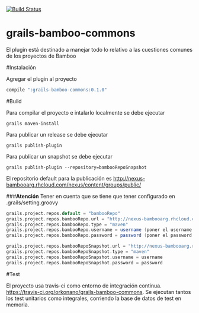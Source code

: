 [![Build Status](https://travis-ci.org/orkonano/grails-bamboo-commons.svg?branch=master)](https://travis-ci.org/orkonano/grails-bamboo-commons.svg)

grails-bamboo-commons
=====================

El plugin está destinado a manejar todo lo relativo a las cuestiones comunes de los proyectos de Bamboo


#Instalación

Agregar el plugin al proyecto
```groovy
compile ":grails-bamboo-commons:0.1.0"
```

#Build

Para compilar el proyecto e intalarlo localmente se debe ejecutar

 ```grails
grails maven-install
```

Para publicar un release se debe ejecutar

```grails
grails publish-plugin

```

Para publicar un snapshot se debe ejecutar

```grails
grails publish-plugin --repository=bambooRepoSnapshot

```

El repositorio default para la publicación es http://nexus-bambooarg.rhcloud.com/nexus/content/groups/public/


###**Atención**
Tener en cuenta que se tiene que tener configurado en .grails/setting.groovy
```groovy
grails.project.repos.default = "bambooRepo"
grails.project.repos.bambooRepo.url = "http://nexus-bambooarg.rhcloud.com/nexus/content/repositories/releases/"
grails.project.repos.bambooRepo.type = "maven"
grails.project.repos.bambooRepo.username = username (poner el username real)
grails.project.repos.bambooRepo.password = password (poner el password real)

grails.project.repos.bambooRepoSnapshot.url = "http://nexus-bambooarg.rhcloud.com/nexus/content/repositories/snapshots/"
grails.project.repos.bambooRepoSnapshot.type = "maven"
grails.project.repos.bambooRepoSnapshot.username = username
grails.project.repos.bambooRepoSnapshot.password = password

```


#Test

El proyecto usa travis-ci como entorno de integración continua. https://travis-ci.org/orkonano/grails-bamboo-commons.
Se ejecutan tantos los test unitarios como integrales, corriendo la base de datos de test en memoria.


